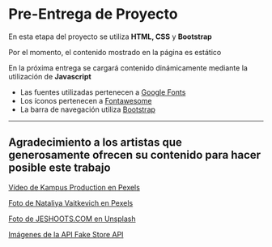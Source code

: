 # Pre-Entrega de Proyecto 

En esta etapa del proyecto se utiliza **HTML, CSS** y **Bootstrap**

Por el momento, el contenido mostrado en la página es estático

En la próxima entrega se cargará contenido dinámicamente mediante la utilización de **Javascript**

- Las fuentes utilizadas pertenecen a [Google Fonts](https://fonts.google.com/)
- Los íconos pertenecen a [Fontawesome](https://fontawesome.com/)
- La barra de navegación utiliza [Bootstrap](https://getbootstrap.com/)





---

## Agradecimiento a los artistas que generosamente ofrecen su contenido para hacer posible este trabajo


[ Vídeo de Kampus Production en Pexels ](https://www.pexels.com/es-es/video/hombre-gente-mujer-telefono-inteligente-6715779/)

[ Foto de Nataliya Vaitkevich en Pexels ](https://www.pexels.com/es-es/foto/ordenador-portatil-sentado-compras-en-linea-compras-online-6214129/)

[ Foto de JESHOOTS.COM en Unsplash ](https://unsplash.com/es/fotos/an-open-empty-notebook-on-a-white-desk-next-to-an-iphone-and-a-macbook-pUAM5hPaCRI?utm_content=creditCopyText&utm_medium=referral&utm_source=unsplash)

[Imágenes de la API Fake Store API](https://fakestoreapi.com/)